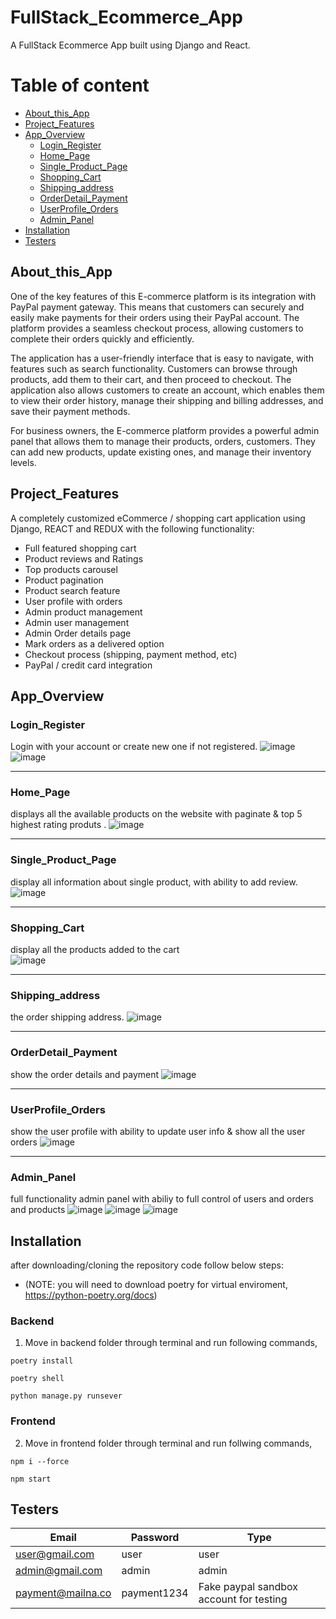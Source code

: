 # FullStack_Ecommerce_App

A FullStack Ecommerce App built using Django and React.

# Table of content

- [About_this_App](#About_this_App)
- [Project_Features](#Project_Features)
- [App_Overview](#App_Overview)
  - [Login_Register](#Login_Register)
  - [Home_Page](#Home_Page)
  - [Single_Product_Page](#Single_Product_Page)
  - [Shopping_Cart](#Shopping_Cart)
  - [Shipping_address](#Shipping_address)
  - [OrderDetail_Payment](#OrderDetail_Payment)
  - [UserProfile_Orders](#UserProfile_Orders)
  - [Admin_Panel](#Admin_Panel)
- [Installation](#Installation)
- [Testers](#Testers)

## About_this_App

One of the key features of this E-commerce platform is its integration with PayPal payment gateway. This means that customers can securely and easily make payments for their orders using their PayPal account. The platform provides a seamless checkout process, allowing customers to complete their orders quickly and efficiently.

The application has a user-friendly interface that is easy to navigate, with features such as search functionality. Customers can browse through products, add them to their cart, and then proceed to checkout. The application also allows customers to create an account, which enables them to view their order history, manage their shipping and billing addresses, and save their payment methods.

For business owners, the E-commerce platform provides a powerful admin panel that allows them to manage their products, orders, customers. They can add new products, update existing ones, and manage their inventory levels.

## Project_Features

A completely customized eCommerce / shopping cart application using Django, REACT and REDUX with the following functionality:

- Full featured shopping cart
- Product reviews and Ratings
- Top products carousel
- Product pagination
- Product search feature
- User profile with orders
- Admin product management
- Admin user management
- Admin Order details page
- Mark orders as a delivered option
- Checkout process (shipping, payment method, etc)
- PayPal / credit card integration

## App_Overview

### Login_Register

Login with your account or create new one if not registered.
![image](Github-Images/Login.png)
![image](Github-Images/SignUp.png)

---

### Home_Page

displays all the available products on the website with paginate & top 5 highest rating produts .
![image](Github-Images/Home.png)

---

### Single_Product_Page

display all information about single product, with ability to add review.
![image](Github-Images/ProductPage.png)

---

### Shopping_Cart

display all the products added to the cart  
![image](Github-Images/ShoopingCart.png)

---

### Shipping_address

the order shipping address.
![image](Github-Images/ShippingAdress.png)

---

### OrderDetail_Payment

show the order details and payment
![image](Github-Images/OrderDetails&paymentPage.png)

---

### UserProfile_Orders

show the user profile with ability to update user info & show all the user orders
![image](Github-Images/UserOrders&UpdateProfile.png)

---

### Admin_Panel

full functionality admin panel with abiliy to full control of users and orders and products
![image](Github-Images/AdminProductList.png)
![image](Github-Images/AdminOrderList.png)
![image](Github-Images/AdminUsersList.png)

## Installation

after downloading/cloning the repository code follow below steps:

- (NOTE: you will need to download poetry for virtual enviroment, https://python-poetry.org/docs)

### Backend

1. Move in backend folder through terminal and run following commands,

`poetry install`

`poetry shell`

`python manage.py runsever`

### Frontend

2. Move in frontend folder through terminal and run follwing commands,

`npm i --force`

`npm start`

## Testers

| Email             | Password    | Type                                    |
| ----------------- | ----------- | --------------------------------------- |
| user@gmail.com    | user        | user                                    |
| admin@gmail.com   | admin       | admin                                   |
| payment@mailna.co | payment1234 | Fake paypal sandbox account for testing |
